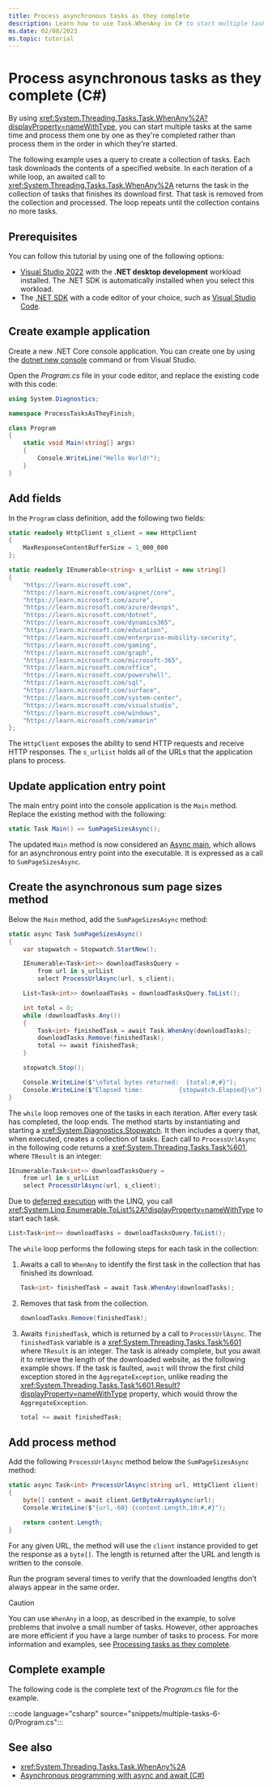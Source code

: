 ```yaml
---
title: Process asynchronous tasks as they complete
description: Learn how to use Task.WhenAny in C# to start multiple tasks and process their results as they finish, rather than process them in the order started.
ms.date: 02/08/2023
ms.topic: tutorial
---
```


# Process asynchronous tasks as they complete (C#)

By using <xref:System.Threading.Tasks.Task.WhenAny%2A?displayProperty=nameWithType>, you can start multiple tasks at the same time and process them one by one as they're completed rather than process them in the order in which they're started.

The following example uses a query to create a collection of tasks. Each task downloads the contents of a specified website. In each iteration of a while loop, an awaited call to <xref:System.Threading.Tasks.Task.WhenAny%2A> returns the task in the collection of tasks that finishes its download first. That task is removed from the collection and processed. The loop repeats until the collection contains no more tasks.

## Prerequisites

You can follow this tutorial by using one of the following options:

* [Visual Studio 2022](https://visualstudio.microsoft.com/downloads) with the **.NET desktop development** workload installed. The .NET SDK is automatically installed when you select this workload.
* The [.NET SDK](https://dotnet.microsoft.com/download/) with a code editor of your choice, such as [Visual Studio Code](https://code.visualstudio.com/).

## Create example application

Create a new .NET Core console application. You can create one by using the [dotnet new console](../../core/tools/dotnet-new-sdk-templates.md#console) command or from Visual Studio.

Open the *Program.cs* file in your code editor, and replace the existing code with this code:

```csharp
using System.Diagnostics;

namespace ProcessTasksAsTheyFinish;

class Program
{
    static void Main(string[] args)
    {
        Console.WriteLine("Hello World!");
    }
}
```

## Add fields

In the `Program` class definition, add the following two fields:

```csharp
static readonly HttpClient s_client = new HttpClient
{
    MaxResponseContentBufferSize = 1_000_000
};

static readonly IEnumerable<string> s_urlList = new string[]
{
    "https://learn.microsoft.com",
    "https://learn.microsoft.com/aspnet/core",
    "https://learn.microsoft.com/azure",
    "https://learn.microsoft.com/azure/devops",
    "https://learn.microsoft.com/dotnet",
    "https://learn.microsoft.com/dynamics365",
    "https://learn.microsoft.com/education",
    "https://learn.microsoft.com/enterprise-mobility-security",
    "https://learn.microsoft.com/gaming",
    "https://learn.microsoft.com/graph",
    "https://learn.microsoft.com/microsoft-365",
    "https://learn.microsoft.com/office",
    "https://learn.microsoft.com/powershell",
    "https://learn.microsoft.com/sql",
    "https://learn.microsoft.com/surface",
    "https://learn.microsoft.com/system-center",
    "https://learn.microsoft.com/visualstudio",
    "https://learn.microsoft.com/windows",
    "https://learn.microsoft.com/xamarin"
};
```

The `HttpClient` exposes the ability to send HTTP requests and receive HTTP responses. The `s_urlList` holds all of the URLs that the application plans to process.

## Update application entry point

The main entry point into the console application is the `Main` method. Replace the existing method with the following:

```csharp
static Task Main() => SumPageSizesAsync();
```

The updated `Main` method is now considered an [Async main](../fundamentals/program-structure/main-command-line.md#async-main-return-values), which allows for an asynchronous entry point into the executable. It is expressed as a call to `SumPageSizesAsync`.

## Create the asynchronous sum page sizes method

Below the `Main` method, add the `SumPageSizesAsync` method:

```csharp
static async Task SumPageSizesAsync()
{
    var stopwatch = Stopwatch.StartNew();

    IEnumerable<Task<int>> downloadTasksQuery =
        from url in s_urlList
        select ProcessUrlAsync(url, s_client);

    List<Task<int>> downloadTasks = downloadTasksQuery.ToList();

    int total = 0;
    while (downloadTasks.Any())
    {
        Task<int> finishedTask = await Task.WhenAny(downloadTasks);
        downloadTasks.Remove(finishedTask);
        total += await finishedTask;
    }

    stopwatch.Stop();

    Console.WriteLine($"\nTotal bytes returned:  {total:#,#}");
    Console.WriteLine($"Elapsed time:          {stopwatch.Elapsed}\n");
}
```

The `while` loop removes one of the tasks in each iteration. After every task has completed, the loop ends. The method starts by instantiating and starting a <xref:System.Diagnostics.Stopwatch>. It then includes a query that, when executed, creates a collection of tasks. Each call to `ProcessUrlAsync` in the following code returns a <xref:System.Threading.Tasks.Task%601>, where `TResult` is an integer:

```csharp
IEnumerable<Task<int>> downloadTasksQuery =
    from url in s_urlList
    select ProcessUrlAsync(url, s_client);
```

Due to [deferred execution](../../standard/linq/deferred-execution-example.md) with the LINQ, you call <xref:System.Linq.Enumerable.ToList%2A?displayProperty=nameWithType> to start each task.

```csharp
List<Task<int>> downloadTasks = downloadTasksQuery.ToList();
```

The `while` loop performs the following steps for each task in the collection:

1. Awaits a call to `WhenAny` to identify the first task in the collection that has finished its download.

    ```csharp
    Task<int> finishedTask = await Task.WhenAny(downloadTasks);
    ```

1. Removes that task from the collection.

    ```csharp
    downloadTasks.Remove(finishedTask);
    ```

1. Awaits `finishedTask`, which is returned by a call to `ProcessUrlAsync`. The `finishedTask` variable is a <xref:System.Threading.Tasks.Task%601> where `TResult` is an integer. The task is already complete, but you await it to retrieve the length of the downloaded website, as the following example shows. If the task is faulted, `await` will throw the first child exception stored in the `AggregateException`, unlike reading the <xref:System.Threading.Tasks.Task%601.Result?displayProperty=nameWithType> property, which would throw the `AggregateException`.

    ```csharp
    total += await finishedTask;
    ```

## Add process method

Add the following `ProcessUrlAsync` method below the `SumPageSizesAsync` method:

```csharp
static async Task<int> ProcessUrlAsync(string url, HttpClient client)
{
    byte[] content = await client.GetByteArrayAsync(url);
    Console.WriteLine($"{url,-60} {content.Length,10:#,#}");

    return content.Length;
}
```

For any given URL, the method will use the `client` instance provided to get the response as a `byte[]`. The length is returned after the URL and length is written to the console.

Run the program several times to verify that the downloaded lengths don't always appear in the same order.

> [!CAUTION]
> You can use `WhenAny` in a loop, as described in the example, to solve problems that involve a small number of tasks. However, other approaches are more efficient if you have a large number of tasks to process. For more information and examples, see [Processing tasks as they complete](https://devblogs.microsoft.com/pfxteam/processing-tasks-as-they-complete).

## Complete example

The following code is the complete text of the *Program.cs* file for the example.

:::code language="csharp" source="snippets/multiple-tasks-6-0/Program.cs":::

## See also

- <xref:System.Threading.Tasks.Task.WhenAny%2A>
- [Asynchronous programming with async and await (C#)](index.md)
